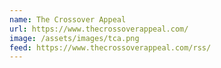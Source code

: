 ```yaml
---
name: The Crossover Appeal
url: https://www.thecrossoverappeal.com/
image: /assets/images/tca.png
feed: https://www.thecrossoverappeal.com/rss/
---
```

